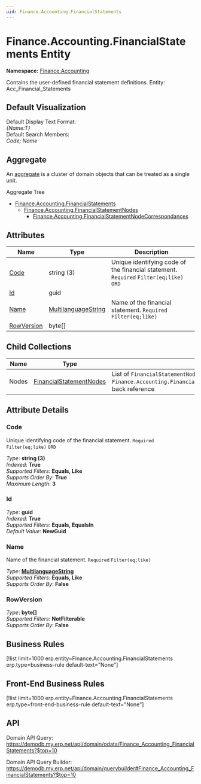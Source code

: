 ```yaml
---
uid: Finance.Accounting.FinancialStatements
---
```

# Finance.Accounting.FinancialStatements Entity

**Namespace:** [Finance.Accounting](Finance.Accounting.md)  

Contains the user-defined financial statement definitions. Entity: Acc_Financial_Statements

## Default Visualization
Default Display Text Format:  
_{Name:T}_  
Default Search Members:  
_Code; Name_  

## Aggregate
An [aggregate](https://docs.erp.net/tech/advanced/concepts/aggregates.html) is a cluster of domain objects that can be treated as a single unit.  

Aggregate Tree  
* [Finance.Accounting.FinancialStatements](Finance.Accounting.FinancialStatements.md)  
  * [Finance.Accounting.FinancialStatementNodes](Finance.Accounting.FinancialStatementNodes.md)  
    * [Finance.Accounting.FinancialStatementNodeCorrespondances](Finance.Accounting.FinancialStatementNodeCorrespondances.md)  

## Attributes

| Name | Type | Description |
| ---- | ---- | --- |
| [Code](Finance.Accounting.FinancialStatements.md#code) | string (3) | Unique identifying code of the financial statement. `Required` `Filter(eq;like)` `ORD` 
| [Id](Finance.Accounting.FinancialStatements.md#id) | guid |  
| [Name](Finance.Accounting.FinancialStatements.md#name) | [MultilanguageString](../data-types.md#multilanguagestring) | Name of the financial statement. `Required` `Filter(eq;like)` 
| [RowVersion](Finance.Accounting.FinancialStatements.md#rowversion) | byte[] |  

## Child Collections

| Name | Type | Description |
| ---- | ---- | --- |
| Nodes | [FinancialStatementNodes](Finance.Accounting.FinancialStatementNodes.md) | List of `FinancialStatementNode`(Finance.Accounting.FinancialStatementNodes.md) child objects, based on the `Finance.Accounting.FinancialStatementNode.FinancialStatement`(Finance.Accounting.FinancialStatementNodes.md#financialstatement) back reference 


## Attribute Details

### Code

Unique identifying code of the financial statement. `Required` `Filter(eq;like)` `ORD`

_Type_: **string (3)**  
_Indexed_: **True**  
_Supported Filters_: **Equals, Like**  
_Supports Order By_: **True**  
_Maximum Length_: **3**  

### Id

_Type_: **guid**  
_Indexed_: **True**  
_Supported Filters_: **Equals, EqualsIn**  
_Default Value_: **NewGuid**  

### Name

Name of the financial statement. `Required` `Filter(eq;like)`

_Type_: **[MultilanguageString](../data-types.md#multilanguagestring)**  
_Supported Filters_: **Equals, Like**  
_Supports Order By_: **False**  

### RowVersion

_Type_: **byte[]**  
_Supported Filters_: **NotFilterable**  
_Supports Order By_: **False**  



## Business Rules

[!list limit=1000 erp.entity=Finance.Accounting.FinancialStatements erp.type=business-rule default-text="None"]

## Front-End Business Rules

[!list limit=1000 erp.entity=Finance.Accounting.FinancialStatements erp.type=front-end-business-rule default-text="None"]

## API

Domain API Query:
<https://demodb.my.erp.net/api/domain/odata/Finance_Accounting_FinancialStatements?$top=10>

Domain API Query Builder:
<https://demodb.my.erp.net/api/domain/querybuilder#Finance_Accounting_FinancialStatements?$top=10>

